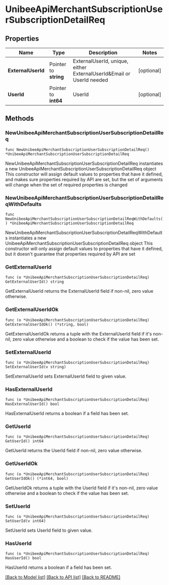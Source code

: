 # UnibeeApiMerchantSubscriptionUserSubscriptionDetailReq

## Properties

Name | Type | Description | Notes
------------ | ------------- | ------------- | -------------
**ExternalUserId** | Pointer to **string** | ExternalUserId, unique, either ExternalUserId&amp;Email or UserId needed | [optional] 
**UserId** | Pointer to **int64** | UserId | [optional] 

## Methods

### NewUnibeeApiMerchantSubscriptionUserSubscriptionDetailReq

`func NewUnibeeApiMerchantSubscriptionUserSubscriptionDetailReq() *UnibeeApiMerchantSubscriptionUserSubscriptionDetailReq`

NewUnibeeApiMerchantSubscriptionUserSubscriptionDetailReq instantiates a new UnibeeApiMerchantSubscriptionUserSubscriptionDetailReq object
This constructor will assign default values to properties that have it defined,
and makes sure properties required by API are set, but the set of arguments
will change when the set of required properties is changed

### NewUnibeeApiMerchantSubscriptionUserSubscriptionDetailReqWithDefaults

`func NewUnibeeApiMerchantSubscriptionUserSubscriptionDetailReqWithDefaults() *UnibeeApiMerchantSubscriptionUserSubscriptionDetailReq`

NewUnibeeApiMerchantSubscriptionUserSubscriptionDetailReqWithDefaults instantiates a new UnibeeApiMerchantSubscriptionUserSubscriptionDetailReq object
This constructor will only assign default values to properties that have it defined,
but it doesn't guarantee that properties required by API are set

### GetExternalUserId

`func (o *UnibeeApiMerchantSubscriptionUserSubscriptionDetailReq) GetExternalUserId() string`

GetExternalUserId returns the ExternalUserId field if non-nil, zero value otherwise.

### GetExternalUserIdOk

`func (o *UnibeeApiMerchantSubscriptionUserSubscriptionDetailReq) GetExternalUserIdOk() (*string, bool)`

GetExternalUserIdOk returns a tuple with the ExternalUserId field if it's non-nil, zero value otherwise
and a boolean to check if the value has been set.

### SetExternalUserId

`func (o *UnibeeApiMerchantSubscriptionUserSubscriptionDetailReq) SetExternalUserId(v string)`

SetExternalUserId sets ExternalUserId field to given value.

### HasExternalUserId

`func (o *UnibeeApiMerchantSubscriptionUserSubscriptionDetailReq) HasExternalUserId() bool`

HasExternalUserId returns a boolean if a field has been set.

### GetUserId

`func (o *UnibeeApiMerchantSubscriptionUserSubscriptionDetailReq) GetUserId() int64`

GetUserId returns the UserId field if non-nil, zero value otherwise.

### GetUserIdOk

`func (o *UnibeeApiMerchantSubscriptionUserSubscriptionDetailReq) GetUserIdOk() (*int64, bool)`

GetUserIdOk returns a tuple with the UserId field if it's non-nil, zero value otherwise
and a boolean to check if the value has been set.

### SetUserId

`func (o *UnibeeApiMerchantSubscriptionUserSubscriptionDetailReq) SetUserId(v int64)`

SetUserId sets UserId field to given value.

### HasUserId

`func (o *UnibeeApiMerchantSubscriptionUserSubscriptionDetailReq) HasUserId() bool`

HasUserId returns a boolean if a field has been set.


[[Back to Model list]](../README.md#documentation-for-models) [[Back to API list]](../README.md#documentation-for-api-endpoints) [[Back to README]](../README.md)


